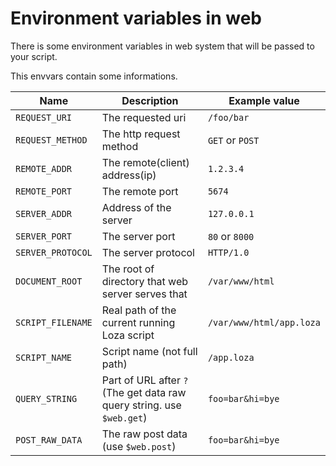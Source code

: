 # Environment variables in web
There is some environment variables in web system that will be passed to your script.

This envvars contain some informations.

| Name | Description | Example value |
|------|-------------|---------------|
| `REQUEST_URI` | The requested uri | `/foo/bar` |
| `REQUEST_METHOD` | The http request method | `GET` or `POST` |
| `REMOTE_ADDR` | The remote(client) address(ip) | `1.2.3.4` |
| `REMOTE_PORT` | The remote port | `5674` |
| `SERVER_ADDR` | Address of the server | `127.0.0.1` |
| `SERVER_PORT` | The server port | `80` or `8000` |
| `SERVER_PROTOCOL` | The server protocol | `HTTP/1.0` |
| `DOCUMENT_ROOT` | The root of directory that web server serves that | `/var/www/html` |
| `SCRIPT_FILENAME` | Real path of the current running Loza script | `/var/www/html/app.loza` |
| `SCRIPT_NAME` | Script name (not full path) | `/app.loza` |
| `QUERY_STRING` | Part of URL after `?` (The get data raw query string. use `$web.get`) | `foo=bar&hi=bye` |
| `POST_RAW_DATA` | The raw post data (use `$web.post`) | `foo=bar&hi=bye` |
